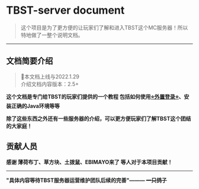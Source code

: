 # TBST-server document

> 这个项目是为了更方便的让玩家们了解和进入TBST这个MC服务器！所以特地做了一整个说明文档。

****

## 文档简要介绍
>🎉本文档上线与2022.1.29
><br>介绍文档内容版本：2.5+

**这个文档是专门给TBST的玩家们提供的一个教程
包括如何使用<a href="https://doc.tbstmc.xyz/#/%E6%95%99%E7%A8%8B/%E9%85%8D%E7%BD%AE/TBST%E4%B8%93%E5%B1%9E-%E7%94%B5%E8%84%91%E7%89%88%E5%A4%96%E7%BD%AE%E7%99%BB%E5%BD%95%E6%95%99%E7%A8%8B">⭐外置登录⭐</a>、安装正确的Java环境等等**

**除了这些东西之外还有一些服务器的介绍，可以更方便玩家们了解TBST这个团结的大家庭！**

## 贡献人员
**感谢 薄荷布丁、草方块、土拨鼠、EBIMAYO来了 等人对于本项目贡献！**

****

**"具体内容等待TBST服务器运营维护团队后续的完善"——— <s>一只鸽子</s>**